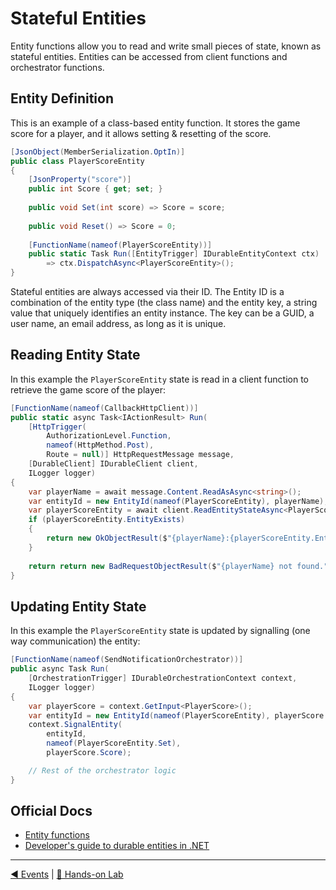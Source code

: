 # Stateful Entities

Entity functions allow you to read and write small pieces of state, known as stateful entities. Entities can be accessed from client functions and orchestrator functions.

## Entity Definition

This is an example of a class-based entity function. It stores the game score for a player, and it allows setting & resetting of the score.

```csharp
[JsonObject(MemberSerialization.OptIn)]
public class PlayerScoreEntity
{
    [JsonProperty("score")]
    public int Score { get; set; }
    
    public void Set(int score) => Score = score;
    
    public void Reset() => Score = 0;
    
    [FunctionName(nameof(PlayerScoreEntity))]
    public static Task Run([EntityTrigger] IDurableEntityContext ctx)
        => ctx.DispatchAsync<PlayerScoreEntity>();
}
```

Stateful entities are always accessed via their ID. The Entity ID is a combination of the entity type (the class name) and the entity key, a string value that uniquely identifies an entity instance. The key can be a GUID, a user name, an email address, as long as it is unique.

## Reading Entity State

In this example the `PlayerScoreEntity` state is read in a client function to retrieve the game score of the player:

```csharp
[FunctionName(nameof(CallbackHttpClient))]
public static async Task<IActionResult> Run(
    [HttpTrigger(
        AuthorizationLevel.Function,
        nameof(HttpMethod.Post),
        Route = null)] HttpRequestMessage message,
    [DurableClient] IDurableClient client,
    ILogger logger)
{
    var playerName = await message.Content.ReadAsAsync<string>();
    var entityId = new EntityId(nameof(PlayerScoreEntity), playerName);
    var playerScoreEntity = await client.ReadEntityStateAsync<PlayerScoreEntity>(entityId);
    if (playerScoreEntity.EntityExists)
    {
        return new OkObjectResult($"{playerName}:{playerScoreEntity.EntityState.Score}");
    }
    
    return return new BadRequestObjectResult($"{playerName} not found.");
}
```

## Updating Entity State

In this example the `PlayerScoreEntity` state is updated by signalling (one way communication) the entity:

```csharp
[FunctionName(nameof(SendNotificationOrchestrator))]
public async Task Run(
    [OrchestrationTrigger] IDurableOrchestrationContext context,
    ILogger logger)
{
    var playerScore = context.GetInput<PlayerScore>();
    var entityId = new EntityId(nameof(PlayerScoreEntity), playerScore.Name);
    context.SignalEntity(
        entityId,
        nameof(PlayerScoreEntity.Set),
        playerScore.Score);

    // Rest of the orchestrator logic
}
```

## Official Docs

- [Entity functions](https://docs.microsoft.com/en-us/azure/azure-functions/durable/durable-functions-entities?tabs=csharp)
- [Developer's guide to durable entities in .NET](https://docs.microsoft.com/en-us/azure/azure-functions/durable/durable-functions-dotnet-entities)

---
[◀ Events](events.md) | [🔼 Hands-on Lab](notifysupport.md)
